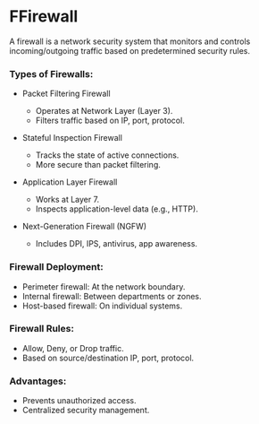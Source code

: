 # FFirewall
A firewall is a network security system that monitors and controls incoming/outgoing traffic based on predetermined security rules.

### Types of Firewalls:
- Packet Filtering Firewall
    - Operates at Network Layer (Layer 3).
    - Filters traffic based on IP, port, protocol.

- Stateful Inspection Firewall
    - Tracks the state of active connections.
    - More secure than packet filtering.

- Application Layer Firewall
    - Works at Layer 7.
    - Inspects application-level data (e.g., HTTP).

- Next-Generation Firewall (NGFW)
    - Includes DPI, IPS, antivirus, app awareness.

### Firewall Deployment:
- Perimeter firewall: At the network boundary.
- Internal firewall: Between departments or zones.
- Host-based firewall: On individual systems.

### Firewall Rules:
- Allow, Deny, or Drop traffic.
- Based on source/destination IP, port, protocol.

### Advantages:
- Prevents unauthorized access.
- Centralized security management.